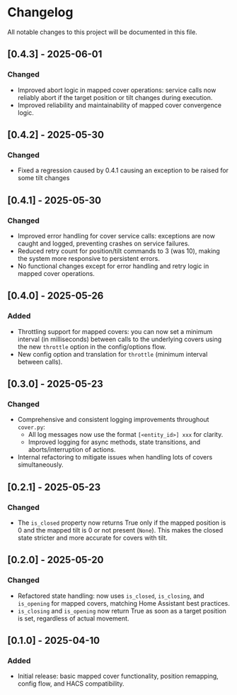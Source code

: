# Changelog

All notable changes to this project will be documented in this file.

## [0.4.3] - 2025-06-01
### Changed
- Improved abort logic in mapped cover operations: service calls now reliably abort if the target position or tilt changes during execution.
- Improved reliability and maintainability of mapped cover convergence logic.

## [0.4.2] - 2025-05-30
### Changed
- Fixed a regression caused by 0.4.1 causing an exception to be raised for some tilt changes

## [0.4.1] - 2025-05-30
### Changed
- Improved error handling for cover service calls: exceptions are now caught and logged, preventing crashes on service failures.
- Reduced retry count for position/tilt commands to 3 (was 10), making the system more responsive to persistent errors.
- No functional changes except for error handling and retry logic in mapped cover operations.

## [0.4.0] - 2025-05-26
### Added
- Throttling support for mapped covers: you can now set a minimum interval (in milliseconds) between calls to the underlying covers using the new `throttle` option in the config/options flow.
- New config option and translation for `throttle` (minimum interval between calls).

## [0.3.0] - 2025-05-23
### Changed
- Comprehensive and consistent logging improvements throughout `cover.py`:
  - All log messages now use the format `[<entity_id>] xxx` for clarity.
  - Improved logging for async methods, state transitions, and aborts/interruption of actions.
- Internal refactoring to mitigate issues when handling lots of covers simultaneously.

## [0.2.1] - 2025-05-23
### Changed
- The `is_closed` property now returns True only if the mapped position is 0 and the mapped tilt is 0 or not present (`None`). This makes the closed state stricter and more accurate for covers with tilt.

## [0.2.0] - 2025-05-20
### Changed
- Refactored state handling: now uses `is_closed`, `is_closing`, and `is_opening` for mapped covers, matching Home Assistant best practices.
- `is_closing` and `is_opening` now return True as soon as a target position is set, regardless of actual movement.

## [0.1.0] - 2025-04-10
### Added
- Initial release: basic mapped cover functionality, position remapping, config flow, and HACS compatibility.
